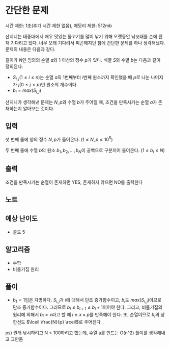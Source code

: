 # 간단한 문제

시간 제한: 1초(추가 시간 제한 없음), 메모리 제한: 512mb

산지니는 태종대에서 매우 맛있는 물고기를 많이 낚기 위해 오랫동안 낚싯대를 손에 쥔 채 기다리고 있다. 너무 오래 기다려서 피곤해지던 참에 간단한 문제를 하나 생각해냈다. 문제의 내용은 다음과 같다.

길이가 $N$인 임의의 순열 $a$와 $1$ 이상의 정수 $p$가 있다. 배열 $S$와 수열 $b$는 다음과 같이 정의된다. 

- $S_{i,j}(1 ≤ i ≤ n)$는 순열 $a$의 $1$번째부터 $i$번째 원소까지 확인했을 때 $p$로 나눈 나머지가 $j(0 ≤ j < p)$인 원소의 개수이다.
- $b_i = max(S_{i,j})$

산지니가 생각해낸 문제는 $N, p$와 수열 $b$가 주어질 때, 조건을 만족시키는 순열 $a$가 존재하는지 알아보는 것이다.

## 입력

첫 번째 줄에 양의 정수 $N, p$가 들어온다. $(1 ≤ N, p ≤ 10^5)$

두 번째 줄에 수열 $b$의 원소 $b_1, b_2, …, b_N$이 공백으로 구분지어 들어온다. $(1 ≤ b_i ≤ N)$

## 출력

조건을 만족시키는 순열이 존재하면 YES, 존재하지 않으면 NO를 출력한다

## 노트

## 예상 난이도

- 골드 5

## 알고리즘

- 수학
- 비둘기집 원리

## 풀이

- $b_1 = 1$임은 자명하다. $S_{i, j}$가 $i$에 대해서 단조 증가함수이고, $b_i$도 $max(S_{i, j})$이므로 단조 증가함수이다. 그러므로 $b_i ≤ b_{i + 1} ≤ b_i + 1$이어야 한다. 그리고, 비둘기집의 원리에 의해서 $b_i = x$라고 할 때 $i ≤ x \times p$를 만족해야 한다. 또, 순열이므로 $b_i$의 상한선도 $\lceil \frac{N}{p} \rceil$로 주어진다.


ps) 원래 낚시하려고 N < 100하려고 했는데, 수열 a를 만드는 O(n^2) 풀이를 생각해내고 그만둠
